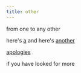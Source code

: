 ```yaml
---
title: other
---
```


from one to any other

here's [a](a)
and here's [another](another)

[apologies](apologies)

if you have looked for more